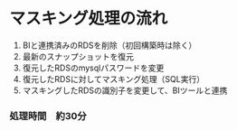# マスキング処理の流れ
1. BIと連携済みのRDSを削除（初回構築時は除く）
2. 最新のスナップショットを復元
3. 復元したRDSのmysqlパスワードを変更
4. 復元したRDSに対してマスキング処理（SQL実行）
5. マスキングしたRDSの識別子を変更して、BIツールと連携

### 処理時間　約30分
